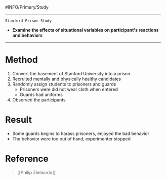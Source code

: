 #INFO/Primary/Study

---
`Stanford Prison Study`

- **Examine the effects of situational variables on participant's reactions and behaviors**

---

# Method

1. Convert the basement of Stanford University into a prison
2. Recruited mentally and physically healthy candidates
3. Randomly assign students to prisoners and guards
    - Prisoners were did not wear cloth when entered
    - Guards had uniforms
4. Observed the participants

# Result

- Some guards begins to harass prisoners, enjoyed the bad behavior
- The behavior were too out of hand, experimenter stopped

# Reference
> [[Philip Zimbardo]]
